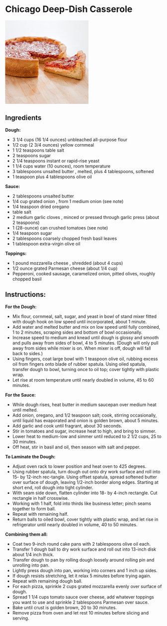 # Chicago Deep-Dish Casserole

![](images/chicago_deep_dish_casserole.png)


## Ingredients

**Dough:**

* 3 1/4 cups (16 1/4 ounces) unbleached all-purpose flour
* 1/2 cup (2 3/4 ounces) yellow cornmeal
* 1 1/2 teaspoons table salt
* 2 teaspoons sugar
* 2 1/4 teaspoons instant or rapid-rise yeast
* 1 1/4 cups water (10 ounces), room temperature
* 3 tablespoons unsalted butter , melted, plus 4 tablespoons, softened
* 1 teaspoon plus 4 tablespoons olive oil

**Sauce:**

* 2 tablespoons unsalted butter
* 1/4 cup grated onion , from 1 medium onion (see note)
* 1/4 teaspoon dried oregano
* table salt
* 2 medium garlic cloves , minced or pressed through garlic press (about 2 teaspoons)
* 1 (28-ounce) can crushed tomatoes (see note)
* 1/4 teaspoon sugar
* 2 tablespoons coarsely chopped fresh basil leaves
* 1 tablespoon extra-virgin olive oil

**Toppings:**

- 1 pound mozzarella cheese , shredded (about 4 cups)  
- 1/2 ounce grated Parmesan cheese (about 1/4 cup)  
- Pepperoni, cooked sausage, caramelized onion, pitted olives, roughly chopped basil  

## Instructions:

**For the Dough:**   

  * Mix flour, cornmeal, salt, sugar, and yeast in bowl of stand mixer fitted with dough hook on low speed until incorporated, about 1 minute.  
  * Add water and melted butter and mix on low speed until fully combined, 1 to 2 minutes, scraping sides and bottom of bowl occasionally.
  * Increase speed to medium and knead until dough is glossy and smooth and pulls away from sides of bowl, 4 to 5 minutes. (Dough will only pull away from sides while mixer is on. When mixer is off, dough will fall back to sides.)
  * Using fingers, coat large bowl with 1 teaspoon olive oil, rubbing excess oil from fingers onto blade of rubber spatula. Using oiled spatula, transfer dough to bowl, turning once to oil top; cover tightly with plastic wrap.  
  * Let rise at room temperature until nearly doubled in volume, 45 to 60 minutes.

**For the Sauce:**   
  * While dough rises, heat butter in medium saucepan over medium heat until melted.  
  * Add onion, oregano, and 1/2 teaspoon salt; cook, stirring occasionally, until liquid has evaporated and onion is golden brown, about 5 minutes.  
  * Add garlic and cook until fragrant, about 30 seconds.  
  * Stir in tomatoes and sugar, increase heat to high, and bring to simmer.  
  * Lower heat to medium-low and simmer until reduced to 2 1/2 cups, 25 to 30 minutes.  
  * Off heat, stir in basil and oil, then season with salt and pepper.

**To Laminate the Dough:**

  * Adjust oven rack to lower position and heat oven to 425 degrees.
  * Using rubber spatula, turn dough out onto dry work surface and roll into 15- by 12-inch rec-tangle. Using offset spatula, spread softened butter over surface of dough, leaving 1/2-inch border along edges. Starting at short end, roll dough into tight cylinder.
  * With seam side down, flatten cylinder into 18- by 4-inch rectangle. Cut rectangle in half crosswise.
  * Working with 1 half, fold into thirds like business letter; pinch seams together to form ball.
  * Repeat with remaining half.
  * Return balls to oiled bowl, cover tightly with plastic wrap, and let rise in refrigerator until nearly doubled in volume, 40 to 50 minutes.

**Combining them all:**

  * Coat two 9-inch round cake pans with 2 tablespoons olive oil each.
  * Transfer 1 dough ball to dry work surface and roll out into 13-inch disk about 1/4 inch thick.
  * Transfer dough to pan by rolling dough loosely around rolling pin and unrolling into pan.
  * Lightly press dough into pan, working into corners and 1 inch up sides.
  * If dough resists stretching, let it relax 5 minutes before trying again.
  * Repeat with remaining dough ball.
  * For each pizza, sprinkle 2 cups grated mozzarella evenly over surface of dough.
  * Spread 1 1/4 cups tomato sauce over cheese, add whatever toppings you want to use and sprinkle 2 tablespoons Parmesan over sauce.
  * Bake until crust is golden brown, 20 to 30 minutes.
  * Remove pizza from oven and let rest 10 minutes before slicing and serving.

[](http://www.youtube.com/watch?v=B2uGmk0kYC4)

